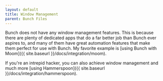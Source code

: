 ```yaml
---
layout: default
title: Window Management
parent: Bunch Files
---
```

Bunch does not have any window management features. This is because there are plenty of dedicated apps that do a far better job than Bunch ever aspires to, and many of them have great automation features that make them perfect for use with Bunch. My favorite example is [using Bunch with Moom]({{ site.baseurl }}/docs/integration/moom).

If you're an intrepid hacker, you can also achieve window management and much more [using Hammerspoon]({{ site.baseurl }}/docs/integration/hammerspoon).
